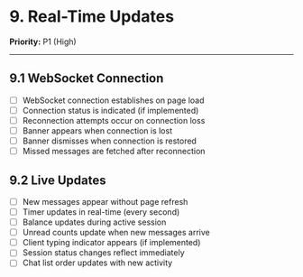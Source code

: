 # 9. Real-Time Updates

**Priority:** P1 (High)

---

## 9.1 WebSocket Connection

- [ ] WebSocket connection establishes on page load
- [ ] Connection status is indicated (if implemented)
- [ ] Reconnection attempts occur on connection loss
- [ ] Banner appears when connection is lost
- [ ] Banner dismisses when connection is restored
- [ ] Missed messages are fetched after reconnection

## 9.2 Live Updates

- [ ] New messages appear without page refresh
- [ ] Timer updates in real-time (every second)
- [ ] Balance updates during active session
- [ ] Unread counts update when new messages arrive
- [ ] Client typing indicator appears (if implemented)
- [ ] Session status changes reflect immediately
- [ ] Chat list order updates with new activity
